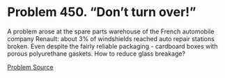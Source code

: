 # Problem 450. “Don’t turn over!”

A problem arose at the spare parts warehouse of the French automobile company Renault: about 3% of windshields reached auto repair stations broken. Even despite the fairly reliable packaging - cardboard boxes with porous polyurethane gaskets. How to reduce glass breakage?

[Problem Source](https://www.trizland.ru/tasks/1366/)